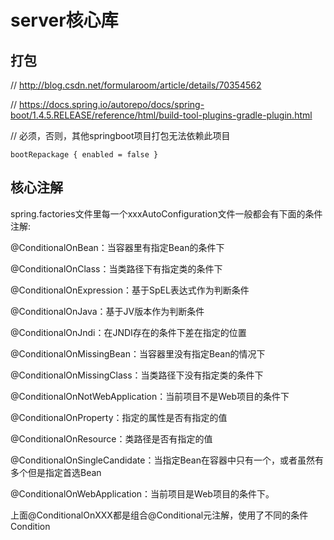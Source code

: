 # server核心库

## 打包
// http://blog.csdn.net/formularoom/article/details/70354562

// https://docs.spring.io/autorepo/docs/spring-boot/1.4.5.RELEASE/reference/html/build-tool-plugins-gradle-plugin.html

// 必须，否则，其他springboot项目打包无法依赖此项目

`bootRepackage {
    enabled = false
}`


## 核心注解

spring.factories文件里每一个xxxAutoConfiguration文件一般都会有下面的条件注解:

@ConditionalOnBean：当容器里有指定Bean的条件下

@ConditionalOnClass：当类路径下有指定类的条件下

@ConditionalOnExpression：基于SpEL表达式作为判断条件

@ConditionalOnJava：基于JV版本作为判断条件

@ConditionalOnJndi：在JNDI存在的条件下差在指定的位置

@ConditionalOnMissingBean：当容器里没有指定Bean的情况下

@ConditionalOnMissingClass：当类路径下没有指定类的条件下

@ConditionalOnNotWebApplication：当前项目不是Web项目的条件下

@ConditionalOnProperty：指定的属性是否有指定的值

@ConditionalOnResource：类路径是否有指定的值

@ConditionalOnSingleCandidate：当指定Bean在容器中只有一个，或者虽然有多个但是指定首选Bean

@ConditionalOnWebApplication：当前项目是Web项目的条件下。

上面@ConditionalOnXXX都是组合@Conditional元注解，使用了不同的条件Condition